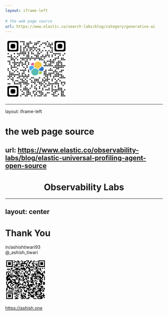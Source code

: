 ```yaml
---
layout: iframe-left

# the web page source
url: https://www.elastic.co/search-labs/blog/category/generative-ai
---
```


<img src="/public/elastic-genai-qr.png" width="200" class="mx-auto pt-35"/>

---
layout: iframe-left

# the web page source
url: https://www.elastic.co/observability-labs/blog/elastic-universal-profiling-agent-open-source
---

<h1 style="text-align: center;" class="mx-auto pt-55"> Observability Labs</h1>


---
layout: center
---

# Thank You 

<span><carbon-logo-linkedin /> in/ashishtiwari93 </span>  
<span><carbon-logo-x /> @_ashish_tiwari </span>  

<img src="/public/linkedin.jpg" width="130" class="absolute left-423px"/>

<span class="absolute right-0.5 bottom-0.5">https://ashish.one</span>
